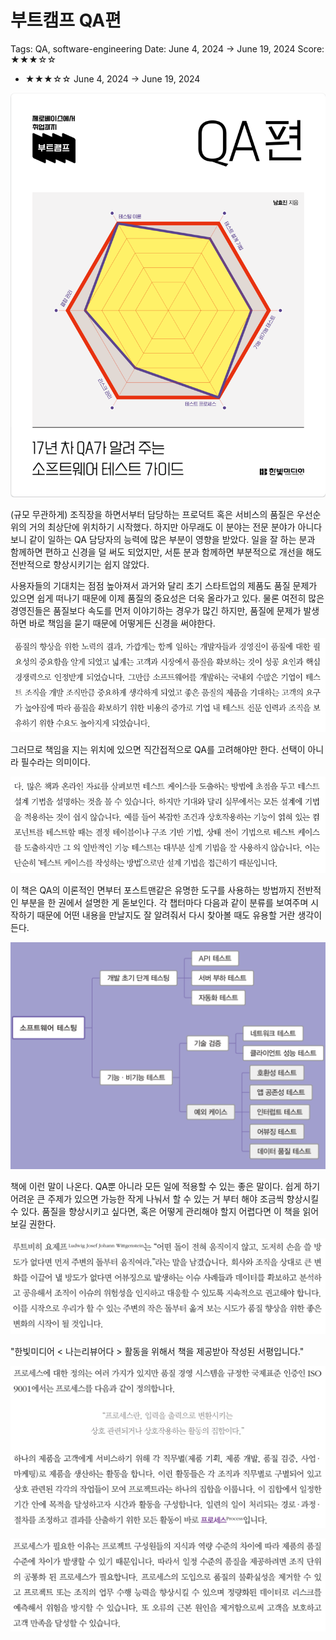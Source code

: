 # 부트캠프 QA편

Tags: QA, software-engineering
Date: June 4, 2024 → June 19, 2024
Score: ★★★☆☆

- ★★★☆☆ June 4, 2024 → June 19, 2024

![SCR-20240619-ipdw.png](bootcamp_QA/SCR-20240619-ipdw.png)

(규모 무관하게) 조직장을 하면서부터 담당하는 프로덕트 혹은 서비스의 품질은 우선순위의 거의 최상단에 위치하기 시작했다. 하지만 아무래도 이 분야는 전문 분야가 아니다보니 같이 일하는 QA 담당자의 능력에 많은 부분이 영향을 받았다. 일을 잘 하는 분과 함께하면 편하고 신경을 덜 써도 되었지만, 서툰 분과 함께하면 부분적으로 개선을 해도 전반적으로 향상시키기는 쉽지 않았다.

사용자들의 기대치는 점점 높아져서 과거와 달리 초기 스타트업의 제품도 품질 문제가 있으면 쉽게 떠나기 때문에 이제 품질의 중요성은 더욱 올라가고 있다. 물론 여전히 많은 경영진들은 품질보다 속도를 먼저 이야기하는 경우가 많긴 하지만, 품질에 문제가 발생하면 바로 책임을 묻기 때문에 어떻게든 신경을 써야한다.

![p38](bootcamp_QA/p38.png)

그러므로 책임을 지는 위치에 있으면 직간접적으로 QA를 고려해야만 한다. 선택이 아니라 필수라는 의미이다.

![p46](bootcamp_QA/p46.png)

이 책은 QA의 이론적인 면부터 포스트맨같은 유명한 도구를 사용하는 방법까지 전반적인 부분을 한 권에서 설명한 게 돋보인다. 각 챕터마다 다음과 같이 분류를 보여주며 시작하기 때문에 어떤 내용을 만날지도 잘 알려줘서 다시 찾아볼 때도 유용할 거란 생각이 든다.

![p83](bootcamp_QA/p83.png)

책에 이런 말이 나온다. QA뿐 아니라 모든 일에 적용할 수 있는 좋은 말이다. 쉽게 하기 어려운 큰 주제가 있으면 가능한 작게 나눠서 할 수 있는 거 부터 해야 조금씩 향상시킬 수 있다. 품질을 향상시키고 싶다면, 혹은 어떻게 관리해야 할지 어렵다면 이 책을 읽어보길 권한다.

![p231](bootcamp_QA/p231.png)

"한빛미디어 < 나는리뷰어다 > 활동을 위해서 책을 제공받아 작성된 서평입니다."

![p249_the_definition_of_process](bootcamp_QA/p249_the_definition_of_process.png)

![p283_necessity_of_process](bootcamp_QA/p283_process.png)
